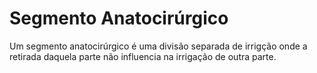 # Segmento Anatocirúrgico
Um segmento anatocirúrgico é uma divisão separada de irrigção onde a retirada daquela parte não influencia na irrigação de outra parte.